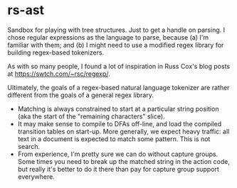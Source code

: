 # rs-ast

Sandbox for playing with tree structures. Just to get a handle on parsing.
I chose regular expressions as the language to parse, because (a) I'm familiar with them; and (b) I might need to use a modified regex library for building regex-based tokenizers. 

As with so many people, I found a lot of inspiration in Russ Cox's blog posts at
https://swtch.com/~rsc/regexp/.

Ultimately, the goals of a regex-based natural language tokenizer are rather different from the goals of a general regex library. 

* Matching is always constrained to start at a particular string position
   (aka the start of the "remaining characters" slice).
* It may make sense to compile to DFAs off-line, and load the compiled 
   transition tables on start-up. More generally, we expect heavy traffic: all 
   text in a document is expected to match some pattern. This is not search.
* From experience, I'm pretty sure we can do without capture groups.
   Some times you need to break up the matched string in the action code,
   but really it's better to do it there than pay for capture group support 
   everywhere.


